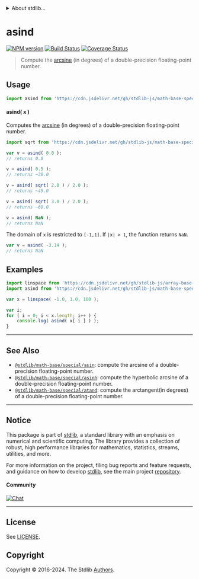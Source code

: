 <!--

@license Apache-2.0

Copyright (c) 2024 The Stdlib Authors.

Licensed under the Apache License, Version 2.0 (the "License");
you may not use this file except in compliance with the License.
You may obtain a copy of the License at

   http://www.apache.org/licenses/LICENSE-2.0

Unless required by applicable law or agreed to in writing, software
distributed under the License is distributed on an "AS IS" BASIS,
WITHOUT WARRANTIES OR CONDITIONS OF ANY KIND, either express or implied.
See the License for the specific language governing permissions and
limitations under the License.

-->


<details>
  <summary>
    About stdlib...
  </summary>
  <p>We believe in a future in which the web is a preferred environment for numerical computation. To help realize this future, we've built stdlib. stdlib is a standard library, with an emphasis on numerical and scientific computation, written in JavaScript (and C) for execution in browsers and in Node.js.</p>
  <p>The library is fully decomposable, being architected in such a way that you can swap out and mix and match APIs and functionality to cater to your exact preferences and use cases.</p>
  <p>When you use stdlib, you can be absolutely certain that you are using the most thorough, rigorous, well-written, studied, documented, tested, measured, and high-quality code out there.</p>
  <p>To join us in bringing numerical computing to the web, get started by checking us out on <a href="https://github.com/stdlib-js/stdlib">GitHub</a>, and please consider <a href="https://opencollective.com/stdlib">financially supporting stdlib</a>. We greatly appreciate your continued support!</p>
</details>

# asind

[![NPM version][npm-image]][npm-url] [![Build Status][test-image]][test-url] [![Coverage Status][coverage-image]][coverage-url] <!-- [![dependencies][dependencies-image]][dependencies-url] -->

> Compute the [arcsine][arcsine] (in degrees) of a double-precision floating-point number.



<section class="usage">

## Usage

```javascript
import asind from 'https://cdn.jsdelivr.net/gh/stdlib-js/math-base-special-asind@v0.1.1-deno/mod.js';
```

#### asind( x )

Computes the [arcsine][arcsine] (in degrees) of a double-precision floating-point number.

```javascript
import sqrt from 'https://cdn.jsdelivr.net/gh/stdlib-js/math-base-special-sqrt@deno/mod.js';

var v = asind( 0.0 );
// returns 0.0

v = asind( 0.5 );
// returns ~30.0

v = asind( sqrt( 2.0 ) / 2.0 );
// returns ~45.0

v = asind( sqrt( 3.0 ) / 2.0 );
// returns ~60.0

v = asind( NaN );
// returns NaN
```

The domain of `x` is restricted to `[-1,1]`. If `|x| > 1`, the function returns `NaN`.

```javascript
var v = asind( -3.14 );
// returns NaN
```

</section>

<!-- /.usage -->

<section class="examples">

## Examples

<!-- eslint no-undef: "error" -->

```javascript
import linspace from 'https://cdn.jsdelivr.net/gh/stdlib-js/array-base-linspace@deno/mod.js';
import asind from 'https://cdn.jsdelivr.net/gh/stdlib-js/math-base-special-asind@v0.1.1-deno/mod.js';

var x = linspace( -1.0, 1.0, 100 );

var i;
for ( i = 0; i < x.length; i++ ) {
    console.log( asind( x[ i ] ) );
}
```

</section>

<!-- /.examples -->

<!-- C interface documentation. -->



<!-- Section for related `stdlib` packages. Do not manually edit this section, as it is automatically populated. -->

<section class="related">

* * *

## See Also

-   <span class="package-name">[`@stdlib/math-base/special/asin`][@stdlib/math/base/special/asin]</span><span class="delimiter">: </span><span class="description">compute the arcsine of a double-precision floating-point number.</span>
-   <span class="package-name">[`@stdlib/math-base/special/asinh`][@stdlib/math/base/special/asinh]</span><span class="delimiter">: </span><span class="description">compute the hyperbolic arcsine of a double-precision floating-point number.</span>
-   <span class="package-name">[`@stdlib/math-base/special/atand`][@stdlib/math/base/special/atand]</span><span class="delimiter">: </span><span class="description">compute the arctangent(in degrees) of a double-precision floating-point number.</span>

</section>

<!-- /.related -->

<!-- Section for all links. Make sure to keep an empty line after the `section` element and another before the `/section` close. -->


<section class="main-repo" >

* * *

## Notice

This package is part of [stdlib][stdlib], a standard library with an emphasis on numerical and scientific computing. The library provides a collection of robust, high performance libraries for mathematics, statistics, streams, utilities, and more.

For more information on the project, filing bug reports and feature requests, and guidance on how to develop [stdlib][stdlib], see the main project [repository][stdlib].

#### Community

[![Chat][chat-image]][chat-url]

---

## License

See [LICENSE][stdlib-license].


## Copyright

Copyright &copy; 2016-2024. The Stdlib [Authors][stdlib-authors].

</section>

<!-- /.stdlib -->

<!-- Section for all links. Make sure to keep an empty line after the `section` element and another before the `/section` close. -->

<section class="links">

[npm-image]: http://img.shields.io/npm/v/@stdlib/math-base-special-asind.svg
[npm-url]: https://npmjs.org/package/@stdlib/math-base-special-asind

[test-image]: https://github.com/stdlib-js/math-base-special-asind/actions/workflows/test.yml/badge.svg?branch=v0.1.1
[test-url]: https://github.com/stdlib-js/math-base-special-asind/actions/workflows/test.yml?query=branch:v0.1.1

[coverage-image]: https://img.shields.io/codecov/c/github/stdlib-js/math-base-special-asind/main.svg
[coverage-url]: https://codecov.io/github/stdlib-js/math-base-special-asind?branch=main

<!--

[dependencies-image]: https://img.shields.io/david/stdlib-js/math-base-special-asind.svg
[dependencies-url]: https://david-dm.org/stdlib-js/math-base-special-asind/main

-->

[chat-image]: https://img.shields.io/gitter/room/stdlib-js/stdlib.svg
[chat-url]: https://app.gitter.im/#/room/#stdlib-js_stdlib:gitter.im

[stdlib]: https://github.com/stdlib-js/stdlib

[stdlib-authors]: https://github.com/stdlib-js/stdlib/graphs/contributors

[umd]: https://github.com/umdjs/umd
[es-module]: https://developer.mozilla.org/en-US/docs/Web/JavaScript/Guide/Modules

[deno-url]: https://github.com/stdlib-js/math-base-special-asind/tree/deno
[deno-readme]: https://github.com/stdlib-js/math-base-special-asind/blob/deno/README.md
[umd-url]: https://github.com/stdlib-js/math-base-special-asind/tree/umd
[umd-readme]: https://github.com/stdlib-js/math-base-special-asind/blob/umd/README.md
[esm-url]: https://github.com/stdlib-js/math-base-special-asind/tree/esm
[esm-readme]: https://github.com/stdlib-js/math-base-special-asind/blob/esm/README.md
[branches-url]: https://github.com/stdlib-js/math-base-special-asind/blob/main/branches.md

[stdlib-license]: https://raw.githubusercontent.com/stdlib-js/math-base-special-asind/main/LICENSE

[arcsine]: https://en.wikipedia.org/wiki/Inverse_trigonometric_functions

<!-- <related-links> -->

[@stdlib/math/base/special/asin]: https://github.com/stdlib-js/math-base-special-asin/tree/deno

[@stdlib/math/base/special/asinh]: https://github.com/stdlib-js/math-base-special-asinh/tree/deno

[@stdlib/math/base/special/atand]: https://github.com/stdlib-js/math-base-special-atand/tree/deno

<!-- </related-links> -->

</section>

<!-- /.links -->
